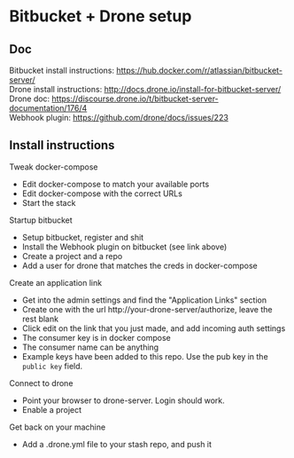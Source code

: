 # Bitbucket + Drone setup

## Doc

Bitbucket install instructions: https://hub.docker.com/r/atlassian/bitbucket-server/  
Drone install instructions: http://docs.drone.io/install-for-bitbucket-server/  
Drone doc: https://discourse.drone.io/t/bitbucket-server-documentation/176/4  
Webhook plugin: https://github.com/drone/docs/issues/223  

## Install instructions

Tweak docker-compose
- Edit docker-compose to match your available ports
- Edit docker-compose with the correct URLs
- Start the stack

Startup bitbucket
- Setup bitbucket, register and shit
- Install the Webhook plugin on bitbucket (see link above)
- Create a project and a repo
- Add a user for drone that matches the creds in docker-compose

Create an application link
- Get into the admin settings and find the "Application Links" section
- Create one with the url http://your-drone-server/authorize, leave the rest blank
- Click edit on the link that you just made, and add incoming auth settings
- The consumer key is in docker compose
- The consumer name can be anything
- Example keys have been added to this repo. Use the pub key in the `public key` field.

Connect to drone
- Point your browser to drone-server. Login should work.
- Enable a project

Get back on your machine
- Add a .drone.yml file to your stash repo, and push it
